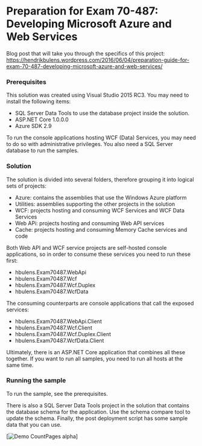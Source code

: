 # Preparation for Exam 70-487: Developing Microsoft Azure and Web Services

Blog post that will take you through the specifics of this project:
https://hendrikbulens.wordpress.com/2016/06/04/preparation-guide-for-exam-70-487-developing-microsoft-azure-and-web-services/

### Prerequisites ##

This solution was created using Visual Studio 2015 RC3. 
You may need to install the following items:
- SQL Server Data Tools to use the database project inside the solution.
- ASP.NET Core 1.0.0.0
- Azure SDK 2.9

To run the console applications hosting WCF (Data) Services, you may need to do so with administrative privileges.
You also need a SQL Server database to run the samples.

### Solution ###

The solution is divided into several folders, therefore grouping it into logical sets of projects:
- Azure: contains the assemblies that use the Windows Azure platform
- Utilities: assemblies supporting the other projects in the solution
- WCF: projects hosting and consuming WCF Services and WCF Data Services
- Web APi: projects hosting and consuming Web API services
- Cache: projects hosting and consuming Memory Cache services and code

Both Web API and WCF service projects are self-hosted console applications, so in order to consume these services you need to run these first:
- hbulens.Exam70487.WebApi
- hbulens.Exam70487.Wcf
- hbulens.Exam70487.Wcf.Duplex
- hbulens.Exam70487.WcfData

The consuming counterparts are console applications that call the exposed services:
- hbulens.Exam70487.WebApi.Client
- hbulens.Exam70487.Wcf.Client
- hbulens.Exam70487.Wcf.Duplex.Client
- hbulens.Exam70487.WcfData.Client

Ultimately, there is an ASP.NET Core application that combines all these together. If you want to run all samples, you need to run all hosts at the same time.

### Running the sample ###
To run the sample, see the prerequisites. 

There is also a SQL Server Data Tools project in the solution that contains the database schema for the application. Use the schema compare tool to update the schema. Finally, the post deployment script has some sample data that you can use.

[![Demo CountPages alpha](http://i.imgur.com/MSS6TXR.gif)]

